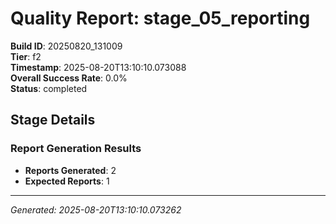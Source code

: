 # Quality Report: stage_05_reporting

**Build ID**: 20250820_131009  
**Tier**: f2  
**Timestamp**: 2025-08-20T13:10:10.073088  
**Overall Success Rate**: 0.0%  
**Status**: completed

## Stage Details

### Report Generation Results

- **Reports Generated**: 2
- **Expected Reports**: 1

---
*Generated: 2025-08-20T13:10:10.073262*
